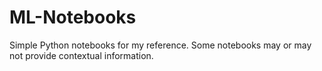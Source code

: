 # ML-Notebooks

Simple Python notebooks for my reference. Some notebooks may or may not provide contextual information.
